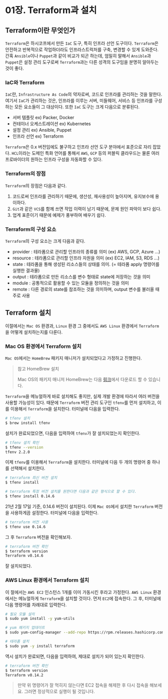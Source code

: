 # 01장. Terraform과 설치

## Terraform이란 무엇인가

`Terraform`은 하시코프에서 만든 `IaC` 도구, 특히 인프라 선언 도구이다. `Terraform`은 안전하고 반복적으로 작업하더라도 인프라스트럭처를 구축, 변경할 수 있게 도와준다. 간혹 `Ansible`이나 `Puppet`과 같이 비교가 되곤 하는데, 엄밀히 말해서 `Ansible`과 `Puppet`은 설정 관리 도구로써 `Terraform`과는 다른 성격의 도구임을 분명히 알아두는 것이 좋다.  

### IaC와 Terraform

`IaC`란, `Infrastructure As Code`의 약자로써, 코드로 인프라를 관리하는 것을 말한다. 여기서 `IaC`가 관리하는 것은, 인프라를 이루는 서버, 미들웨어, 서비스 등 인프라를 구성하는 모든 요소들이 그 대상이다. 또한 `IaC` 도구는 크게 다음으로 분류된다.

* 서버 템플릿 ex) Packer, Docker
* 컨테이너 오케스트레이션 ex) Kubernetes
* 설정 관리 ex) Ansible, Puppet
* 인프라 선언 ex) Terraform

 `Terraform`은 0.x 버전임에도 불구하고 인프라 선언 도구 분야에서 표준으로 자리 잡았다. `HCL`이라는 도메인 특화 언어를 통해서 `AWS`, `GCP` 등의 퍼블릭 클라우드는 물론 여러 프로바이더의 원하는 인프라 구성을 자동화할 수 있다.

### Terraform의 장점

`Terraform`의 장점은 다음과 같다.

1. 코드로써 인프라를 관리하기 때문에, 생산성, 재사용성이 높아지며, 유지보수에 용이하다.
2. `Git`과 같은 `VCS`를 함께 쓰면 작업 이력이 남기 때문에, 문제 원인 파악이 보다 쉽다.
3. 업계 표준이기 때문에 예제가 풍부하여 배우기 쉽다.

### Terraform의 구성 요소

`Terraform`의 구성 요소는 크게 다음과 같다.

* provider : 테라폼으로 관리할 인프라의 종류를 의미 (ex) AWS, GCP, Azure ...)
* resource : 테라폼으로 관리할 인프라 자원을 의미 (ex) EC2, IAM, S3, RDS ...)
* state : 테라폼을 통해 생성된 리소스들의 상태를 의미. (= 테라폼 apply 명령어를 실행한 결과물)
* output : 테라폼으로 만든 리소스를 변수 형태로 state에 저장하는 것을 의미
* module : 공통적으로 활용할 수 있는 모듈을 정의하는 것을 의미
* remote : 다른 경로의 state를 참조하는 것을 의미하며, output 변수를 불러올 때 주로 사용

## Terraform 설치

이절에서는 `Mac OS` 환경과, `Linux` 환경 그 중에서도 `AWS Linux` 환경에서 `Terraform`을 어떻게 설치하는지를 다룬다.

### Mac OS 환경에서 Terraform 설치

`Mac OS`에서는 `HomeBrew` 패키지 매니저가 설치되었다고 가정하고 진행한다.

> 참고 HomeBrew 설치
> 
> Mac OS의 패키지 매니저 HomeBrew는 다음 [링크](https://brew.sh/index_ko)에서 다운로드 할 수 있습니다. 

`Terraform`을 메뉴얼하게 바로 설치해도 좋지만, 실제 개발 환경에 따라서 여러 버전을 사용할 가능성이 있다. 때문에 `Terraform` 버전 관리 도구인 `tfenv`를 먼저 설치하고, 이를 이용해서 `Terraform`을 설치한다. 터미널에 다음을 입력한다.

```bash
# tfenv 설치
$ brew install tfenv
```

설치가 완료되었으면, 다음을 입력하여 `tfenv`가 잘 설치되었는지 확인한다.

```bash
# tfenv 설치 확인
$ tfenv --version
tfenv 2.2.0
```

이제 `tfenv`를 이용해서 `Terraform`을 설치한다. 터미널에 다음 두 개의 명령어 중 하나를 선택해서 설치한다.

```bash
# terraform 최신 버전 설치
$ tfenv install

# terraform 특정 버전 설치를 원한다면 다음과 같은 형식으로 할 수 있다.
$ tfenv install 0.14.6
```

21년 2월 17일 기준, 0.14.6 버전이 설치된다. 이제 `Mac OS`에서 설치한 `Terraform` 버전을 사용하게끔 설정한다. 터미널에 다음을 입력한다.

```bash
# terraform 버전 사용
$ tfenv use 0.14.6
```

그 후 `Terraform` 버전을 확인해보자.

```bash 
# terraform 버전 확인
$ terraform version
Terraform v0.14.6
```

잘 설치되었다.

### AWS Linux 환경에서 Terraform 설치

이 절에서는 `AWS EC2` 인스턴스 1개를 이미 가동시킨 후라고 가정한다. `AWS Linux` 환경에서는 메뉴얼하게 `Terraform`을 설치할 것이다. 먼저 `EC2`에 접속한다. 그 후, 터미널에 다음 명령어를 차례대로 입력한다.

```bash
# 필요 모듈 설치
$ sudo yum install -y yum-utils

# yum 패키지 업데이트
$ sudo yum-config-manager --add-repo https://rpm.releases.hashicorp.com/AmazonLinux/hashicorp.repo

# 테라폼 설치
$ sudo yum -y install terraform
```

역시 설치가 완료되면, 다음을 입력하여, 제대로 설치가 되어 있는지 확인한다.

```bash
# terraform 버전 확인
$ terraform version
Terraform v0.14.2
```

> 만약 위 명령어가 잘 먹히지 않는다면 EC2 접속을 해제한 후 다시 접속을 해보세요. 그러면 정상적으로 실행이 될 것입니다.

